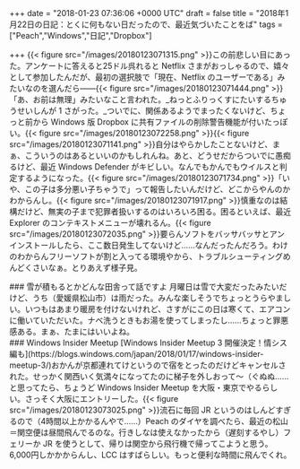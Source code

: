 
+++
date = "2018-01-23 07:36:06 +0000 UTC"
draft = false
title = "2018年1月22日の日記：とくに何もない日だったので、最近気づいたことをば"
tags = ["Peach","Windows","日記","Dropbox"]

+++
{{< figure src="/images/20180123071315.png"  >}}この前悲しい目にあった。アンケートに答えると25ドル呉れると Netflix さまがおっしゃるので、嬉々として参加したんだが、最初の選択肢で「現在、Netflix のユーザーである」みたいなのを選んだら――{{< figure src="/images/20180123071444.png"  >}}「あ、お前は無理」みたいなこと言われた。_ねっとふりっくすにたいするちゅうせいしんが 1 さがった。_ついでに、関係あるようでまったくないけど、ちょっと前から Windows 版 Dropbox に共有ファイルの削除警告機能が付いたっぽい。{{< figure src="/images/20180123072258.png"  >}}{{< figure src="/images/20180123071141.png"  >}}自分はやらかしたことないけど、まぁ、こういうのはあるといいのかもしれんね。あと、どうせだからついでに愚痴るけど、最近 Windows Defender がキビしい。なんでもかんでもウイルスと判定するようになった。{{< figure src="/images/20180123071734.png"  >}}「いや、この子は多分悪い子ちゃうで」って報告したいんだけど、どこからやんのかわからんし。{{< figure src="/images/20180123071917.png"  >}}慎重なのは結構だけど、無実の子まで犯罪者扱いするのはいろいろ困る。困るといえば、最近 Explorer のコンテキストメニューが壊れるん。{{< figure src="/images/20180123072035.png"  >}}要らんソフトをバッサバッサとアンインストールしたら、ここ数日発生してないけど……なんだったんだろう。わけのわからんフリーソフトが割と入ってる環境やから、トラブルシューティングめんどくさいなぁ。とりあえず様子見。

<div class="section">
    ### 雪が積もるとかどんな田舎って話ですよ
    月曜日は雪で大変だったみたいだけど、うち（愛媛県松山市）は雨だった。みんな楽しそうでちょっとうらやましい。いつもはあまり暖房を付けないけれど、さすがにこの日は寒くて、エアコンに働いていただいた。ナベ洗うときもお湯を使ってしまったし……ちょっと罪悪感ある。まぁ、たまにはいいよね。

</div>
<div class="section">
    ### Windows Insider Meetup
    [Windows Insider Meetup 3 開催決定！情シス編も](https://blogs.windows.com/japan/2018/01/17/windows-insider-meetup-3/)おかんが京都連れてけというので宿をとったのだけどキャンセルされた。せっかく関西いく気満々になってたのに梯子を外しおって～（ぐぬぬ……と思ってたら、ちょうど Windows Insider Meetup を大阪・東京でやるらしい。さっそく大阪にエントリーした。{{< figure src="/images/20180123073025.png"  >}}流石に毎回 JR というのはしんどすぎるので（4時間以上かかるんやで……）Peach のダイヤを調べたら、最近の松山＝関空便は昼間飛んでるのな。行きしなは使えなかったから（遅刻するやし）フェリーか JR を使うとして、帰りは関空から飛行機で帰ってこようと思う。6,000円しかかからんし、LCC はすばらしい。もっと便利な時間に飛んでくれ。

</div>

